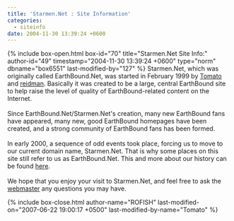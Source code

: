```yaml
---
title: 'Starmen.Net : Site Information'
categories:
  - siteinfo
date: 2004-11-30 13:39:24 +0600
---
```

{% include box-open.html box-id="70" title="Starmen.Net Site Info:" author-id="49" timestamp="2004-11-30 13:39:24 +0600" type="norm" dbname="box6551" last-modified-by="127" %}
Starmen.Net, which was originally called EarthBound.Net,
was started in February 1999 by <A HREF="http://forum.starmen.net/?t=usrinfo&id=288">Tomato</A>
and <A HREF="http://forum.starmen.net/?t=usrinfo&id=8">reidman</A>.  Basically it was created
to be a large, central EarthBound site to help raise the level of quality of
EarthBound-related content on the Internet.
<br /><br />
Since EarthBound.Net/Starmen.Net's creation, many new EarthBound fans have
appeared, many new, good EarthBound homepages have been created, and a strong
community of EarthBound fans has been formed.
<br /><br />
In early 2000, a sequence of odd events took place, forcing us to move
to our current domain name, Starmen.Net.  That is why some places on this site
still refer to us as EarthBound.Net. This and more about our history can be found <a href="/stonehenge">here</a>.
<br /><br />
We hope that you enjoy your visit to Starmen.Net, and feel free
to ask the <A HREF="mailto:webmaster@starmen.net">webmaster</A> any
questions you may have.

{% include box-close.html author-name="ROFISH" last-modified-on="2007-06-22 19:00:17 +0500" last-modified-by-name="Tomato" %}
